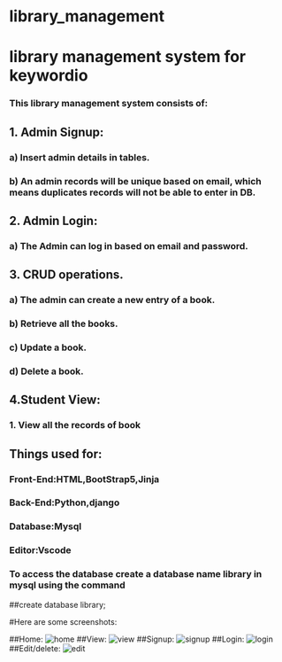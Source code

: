 # library_management
# library management system for keywordio

### This library management system consists of:

## 1. Admin Signup:
### a) Insert admin details in tables.
### b) An admin records will be unique based on email, which means duplicates records will not be able to enter in DB.

## 2. Admin Login:
### a) The Admin can log in based on email and password.

## 3. CRUD operations.
### a) The admin can create a new entry of a book.
### b) Retrieve all the books.
### c) Update a book.
### d) Delete a book.

## 4.Student View:
### 1. View all the records of book

## Things used for:
### Front-End:HTML,BootStrap5,Jinja
### Back-End:Python,django
### Database:Mysql
### Editor:Vscode

### To access the database create a database name library in mysql using the command

##create database library;

#Here are some screenshots:

##Home:
![home](https://user-images.githubusercontent.com/68159128/172387819-f9e63177-84d4-4a02-9d9e-b2522e11db14.png)
##View:
![view](https://user-images.githubusercontent.com/68159128/172387837-dae112fe-230d-4939-95dd-948d4b4e6b60.png)
##Signup:
![signup](https://user-images.githubusercontent.com/68159128/172387881-f5492b64-53eb-427e-a77e-a43ff54553b3.png)
##Login:
![login](https://user-images.githubusercontent.com/68159128/172387932-43dd2834-f00c-44ee-a98c-3e40c8eb3732.png)
##Edit/delete:
![edit](https://user-images.githubusercontent.com/68159128/172387941-f915bfff-6e7f-4a55-9bd9-51cc8a1627d0.png)
